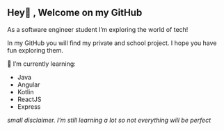 <!--
**lucky-luuk/lucky-luuk** is a ✨ _special_ ✨ repository because its `README.md` (this file) appears on your GitHub profile.

Here are some ideas to get you started:

- 🔭 I’m currently working on ...
- 🌱 I’m currently learning ...
- 👯 I’m looking to collaborate on ...
- 🤔 I’m looking for help with ...
- 💬 Ask me about ...
- 📫 How to reach me: ...
- 😄 Pronouns: ...
- ⚡ Fun fact: ...
-->


## Hey👋 , Welcome on my GitHub

As a software engineer student I’m exploring the world of tech!

In my GitHub you will find my private and school project. I hope you have fun exploring them.

🌱 I’m currently learning:
- Java
- Angular
- Kotlin
- ReactJS
- Express


*small disclaimer. I’m still learning a lot so not everything will be perfect*
